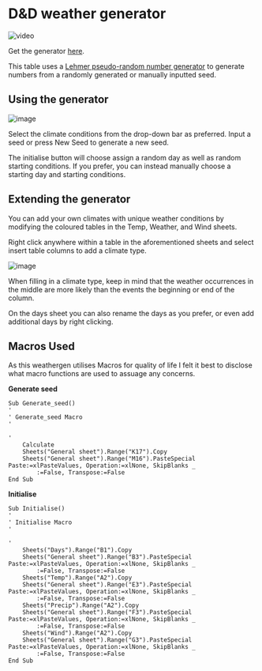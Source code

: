 # D&D weather generator
![video](https://raw.githubusercontent.com/foreveryone1/dndweathertable/main/weathergen.webp)

Get the generator [here](https://github.com/foreveryone1/dndweathertable/raw/main/Weathergen.xlsm).

This table uses a [Lehmer pseudo-random number generator](https://en.wikipedia.org/wiki/Lehmer_random_number_generator) to generate numbers from a randomly generated or manually inputted seed.

## Using the generator

![image](https://user-images.githubusercontent.com/27033050/116296647-bfd2d680-a79a-11eb-8e37-1291156d9e78.png)

Select the climate conditions from the drop-down bar as preferred. Input a seed or press New Seed to generate a new seed.

The initialise button will choose assign a random day as well as random starting conditions. If you prefer, you can instead manually choose a starting day and starting conditions.

## Extending the generator

You can add your own climates with unique weather conditions by modifying the coloured tables in the Temp, Weather, and Wind sheets. 

Right click anywhere within a table in the aforementioned sheets and select insert table columns to add a climate type.

![image](https://user-images.githubusercontent.com/27033050/116298255-8602cf80-a79c-11eb-97c2-ce3afcb940a9.png)

When filling in a climate type, keep in mind that the weather occurrences in the middle are more likely than the events the beginning or end of the column.

On the days sheet you can also rename the days as you prefer, or even add additional days by right clicking.


## Macros Used
As this weathergen utilises Macros for quality of life I felt it best to disclose what macro functions are used to assuage any concerns.

**Generate seed**
```VBA
Sub Generate_seed()
'
' Generate_seed Macro
'

'
    Calculate
    Sheets("General sheet").Range("K17").Copy
    Sheets("General sheet").Range("M16").PasteSpecial Paste:=xlPasteValues, Operation:=xlNone, SkipBlanks _
        :=False, Transpose:=False
End Sub
```

**Initialise**
```VBA
Sub Initialise()
'
' Initialise Macro
'

'
    Sheets("Days").Range("B1").Copy
    Sheets("General sheet").Range("B3").PasteSpecial Paste:=xlPasteValues, Operation:=xlNone, SkipBlanks _
        :=False, Transpose:=False
    Sheets("Temp").Range("A2").Copy
    Sheets("General sheet").Range("E3").PasteSpecial Paste:=xlPasteValues, Operation:=xlNone, SkipBlanks _
        :=False, Transpose:=False
    Sheets("Precip").Range("A2").Copy
    Sheets("General sheet").Range("F3").PasteSpecial Paste:=xlPasteValues, Operation:=xlNone, SkipBlanks _
        :=False, Transpose:=False
    Sheets("Wind").Range("A2").Copy
    Sheets("General sheet").Range("G3").PasteSpecial Paste:=xlPasteValues, Operation:=xlNone, SkipBlanks _
        :=False, Transpose:=False
End Sub
```

